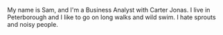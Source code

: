 My name is Sam, and I'm a Business Analyst with Carter Jonas. 
I live in Peterborough and I like to go on long walks and wild swim.
I hate sprouts and noisy people.

